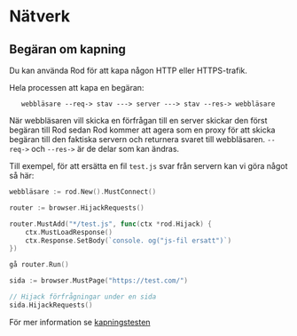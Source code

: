# Nätverk

## Begäran om kapning

Du kan använda Rod för att kapa någon HTTP eller HTTPS-trafik.

Hela processen att kapa en begäran:

```text
   webbläsare --req-> stav ---> server ---> stav --res-> webbläsare
```

När webbläsaren vill skicka en förfrågan till en server skickar den först begäran till Rod sedan Rod kommer att agera som en proxy för att skicka begäran till den faktiska servern och returnera svaret till webbläsaren. `--req->` och `--res->` är de delar som kan ändras.

Till exempel, för att ersätta en fil `test.js` svar från servern kan vi göra något så här:

```go
webbläsare := rod.New().MustConnect()

router := browser.HijackRequests()

router.MustAdd("*/test.js", func(ctx *rod.Hijack) {
    ctx.MustLoadResponse()
    ctx.Response.SetBody(`console. og("js-fil ersatt")`)
})

gå router.Run()

sida := browser.MustPage("https://test.com/")

// Hijack förfrågningar under en sida
sida.HijackRequests()
```

För mer information se [kapningstesten](https://github.com/go-rod/rod/blob/master/hijack_test.go)
